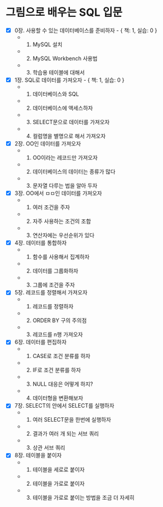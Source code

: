 # 그림으로 배우는 SQL 입문

- [x] 0장. 사용할 수 있는 데이터베이스를 준비하자 - { 책: 1, 실습: 0 }
  - 1.  MySQL 설치
  - 2.  MySQL Workbench 사용법
  - 3.  학습용 테이블에 대해서
- [x] 1장. SQL로 데이터를 가져오자 - { 책: 1, 실습: 0 }
  - 1.  데이터베이스와 SQL
  - 2.  데이터베이스에 액세스하자
  - 3.  SELECT문으로 데이터를 가져오자
  - 4.  컬럼명을 별명으로 해서 가져오자
- [x] 2장. OO인 데이터를 가져오자
  - 1.  OO이라는 레코드만 가져오자
  - 2.  데이터베이스의 데이터는 종류가 많다
  - 3.  문자열 다루는 법을 알아 두자
- [x] 3장. OO에서 ㅁㅁ인 데이터를 가져오자
  - 1.  여러 조건을 주자
  - 2.  자주 사용하는 조건의 조합
  - 3.  연산자에는 우선순위가 있다
- [x] 4장. 데이터를 통합하자
  - 1.  함수를 사용해서 집계하자
  - 2.  데이터를 그룹화하자
  - 3.  그룹에 조건을 주자
- [x] 5장. 레코드를 정렬해서 가져오자
  - 1.  레코드를 정렬하자
  - 2.  ORDER BY 구의 주의점
  - 3.  레코드를 n행 가져오자
- [x] 6장. 데이터를 편집하자
  - 1.  CASE로 조건 분류를 하자
  - 2.  IF로 조건 분류를 하자
  - 3.  NULL 대응은 어떻게 하지?
  - 4.  데이터형을 변환해보자
- [x] 7장. SELECT의 안에서 SELECT를 실행하자
  - 1. 여러 SELECT문을 한번에 실행하자
  - 2. 결과가 여러 개 되는 서브 쿼리
  - 3. 상관 서브 쿼리
- [x] 8장. 테이블을 붙이자
  - 1. 테이블을 세로로 붙이자
  - 2. 테이블을 가로로 붙이자
  - 3. 테이블을 가로로 붙이는 방법을 조금 더 자세히
